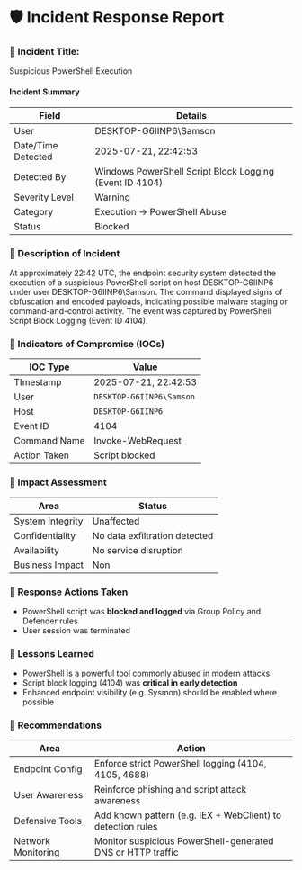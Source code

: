 # 🛡️ Incident Response Report

### 🎯 Incident Title: 
Suspicious PowerShell Execution

#### Incident Summary
| Field             | Details           | 
|--------------------|---------------------|
| User | DESKTOP-G6IINP6\Samson         |
| Date/Time Detected    | 2025-07-21, 22:42:53      |
|  Detected By   | Windows PowerShell Script Block Logging (Event ID 4104)      |
| Severity Level | Warning         |
| Category   | Execution → PowerShell Abuse      |
| Status    | Blocked      |

### 🎈 Description of Incident
At approximately 22:42 UTC, the endpoint security system detected the execution of a suspicious PowerShell script on host DESKTOP-G6IINP6 under user DESKTOP-G6IINP6\Samson.
The command displayed signs of obfuscation and encoded payloads, indicating possible malware staging or command-and-control activity. The event was captured by PowerShell Script Block Logging (Event ID 4104).

### 🎈 Indicators of Compromise (IOCs)
| IOC Type             | Value           | 
|--------------------|---------------------|
| TImestamp  | 2025-07-21, 22:42:53         |
| User    | `DESKTOP-G6IINP6\Samson`      |
|  Host   | `DESKTOP-G6IINP6`      |
| Event ID | 4104         |
| Command Name   | Invoke-WebRequest      |
| Action Taken    | Script blocked      |

### 🎈 Impact Assessment
| Area             | Status           | 
|--------------------|---------------------|
| System Integrity  | Unaffected         |
| Confidentiality    | No data exfiltration detected      |
|  Availability   | No service disruption      |
| Business Impact | Non         |

### 🎈 Response Actions Taken
+ PowerShell script was **blocked and logged** via Group Policy and Defender rules
+ User session was terminated

### 🎈 Lessons Learned
+ PowerShell is a powerful tool commonly abused in modern attacks
+ Script block logging (4104) was **critical in early detection**
+ Enhanced endpoint visibility (e.g. Sysmon) should be enabled where possible

### 🎈 Recommendations
| Area             | Action           | 
|--------------------|---------------------|
| Endpoint Config  | Enforce strict PowerShell logging (4104, 4105, 4688)         |
| User Awareness    | Reinforce phishing and script attack awareness      |
|  Defensive Tools   | Add known pattern (e.g. IEX + WebClient) to detection rules      |
| Network Monitoring | Monitor suspicious PowerShell-generated DNS or HTTP traffic         |
